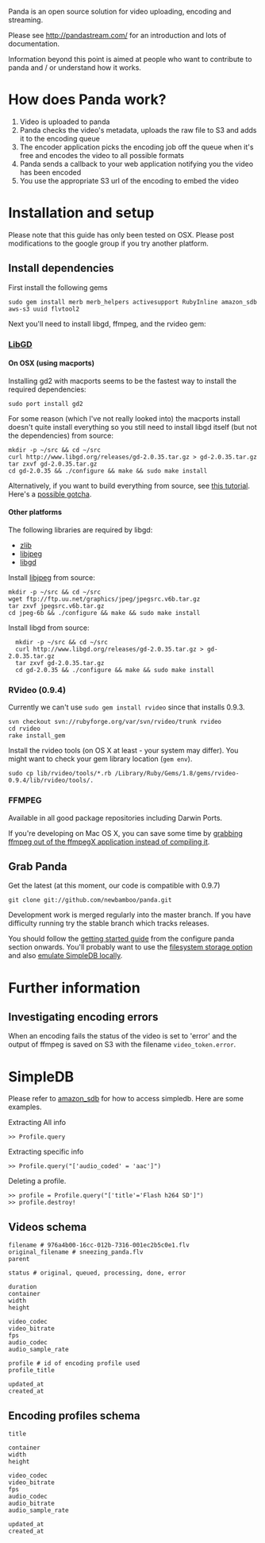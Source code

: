 Panda is an open source solution for video uploading, encoding and streaming.

Please see http://pandastream.com/ for an introduction and lots of documentation.

Information beyond this point is aimed at people who want to contribute to panda and / or understand how it works.

How does Panda work?
====================

1. Video is uploaded to panda
2. Panda checks the video's metadata, uploads the raw file to S3 and adds it to the encoding queue
3. The encoder application picks the encoding job off the queue when it's free and encodes the video to all possible formats
4. Panda sends a callback to your web application notifying you the video has been encoded
5. You use the appropriate S3 url of the encoding to embed the video

Installation and setup
======================

Please note that this guide has only been tested on OSX. Please post modifications to the google group if you try another platform.

Install dependencies
--------------------

First install the following gems

    sudo gem install merb merb_helpers activesupport RubyInline amazon_sdb aws-s3 uuid flvtool2

Next you'll need to install libgd, ffmpeg, and the rvideo gem:

### [LibGD](http://www.libgd.org/Main_Page)

#### On OSX (using macports)

Installing gd2 with macports seems to be the fastest way to install the required dependencies:

    sudo port install gd2

For some reason (which I've not really looked into) the macports install doesn't quite install everything so you still need to install libgd itself (but not the dependencies) from source:

    mkdir -p ~/src && cd ~/src
    curl http://www.libgd.org/releases/gd-2.0.35.tar.gz > gd-2.0.35.tar.gz
    tar zxvf gd-2.0.35.tar.gz
    cd gd-2.0.35 && ./configure && make && sudo make install

Alternatively, if you want to build everything from source, see [this tutorial](http://mikewest.org/archive/installing-libgd-from-source-on-os-x). Here's a [possible gotcha](http://www.libgd.org/FAQ#gd_keeps_saying_it_can.27t_find_png_or_jpeg_support._I_did_install_libpng_and_libjpeg._What_am_I_missing.3F).

#### Other platforms

The following libraries are required by libgd:

* [zlib](http://www.zlib.net)
* [libjpeg](http://www.ijg.org/)
* [libgd](http://www.libgd.org/Main_Page)

Install [libjpeg](http://www.ijg.org/) from source:

    mkdir -p ~/src && cd ~/src
    wget ftp://ftp.uu.net/graphics/jpeg/jpegsrc.v6b.tar.gz
    tar zxvf jpegsrc.v6b.tar.gz
    cd jpeg-6b && ./configure && make && sudo make install

Install libgd from source:

      mkdir -p ~/src && cd ~/src
      curl http://www.libgd.org/releases/gd-2.0.35.tar.gz > gd-2.0.35.tar.gz
      tar zxvf gd-2.0.35.tar.gz
      cd gd-2.0.35 && ./configure && make && sudo make install

### RVideo (0.9.4)

Currently we can't use `sudo gem install rvideo` since that installs 0.9.3.

    svn checkout svn://rubyforge.org/var/svn/rvideo/trunk rvideo
    cd rvideo
    rake install_gem

Install the rvideo tools (on OS X at least - your system may differ). You might want to check your gem library location (`gem env`).

    sudo cp lib/rvideo/tools/*.rb /Library/Ruby/Gems/1.8/gems/rvideo-0.9.4/lib/rvideo/tools/.

### FFMPEG

Available in all good package repositories including Darwin Ports.

If you're developing on Mac OS X, you can save some time by [grabbing ffmpeg out of the ffmpegX application instead of compiling it](http://www.macosxhints.com/article.php?story=20061220082125312).

Grab Panda
----------
Get the latest (at this moment, our code is compatible with 0.9.7)

    git clone git://github.com/newbamboo/panda.git

Development work is merged regularly into the master branch. If you have difficulty running try the stable branch which tracks releases.

You should follow the [getting started guide](http://pandastream.com/docs/getting_started#configure_panda) from the configure panda section onwards. You'll probably want to use the [filesystem storage option](http://pandastream.tumblr.com/post/54322685/panda-1-2-released) and also [emulate SimpleDB locally](http://pandastream.tumblr.com/post/52779609/playing-with-panda-without-simpledb-account).

Further information
===================

Investigating encoding errors
-----------------------------

When an encoding fails the status of the video is set to 'error' and the output of ffmpeg is saved on S3 with the filename `video_token.error`.

SimpleDB
========

Please refer to [amazon\_sdb](http://nytimes.rubyforge.org/amazon_sdb/) for how to access simpledb. Here are some examples.

Extracting All info 

    >> Profile.query

Extracting specific info

    >> Profile.query("['audio_coded' = 'aac']")

Deleting a profile.

    >> profile = Profile.query("['title'='Flash h264 SD']")
    >> profile.destroy!

Videos schema
-------------

    filename # 976a4b00-16cc-012b-7316-001ec2b5c0e1.flv
    original_filename # sneezing_panda.flv
    parent

    status # original, queued, processing, done, error

    duration
    container
    width
    height

    video_codec
    video_bitrate
    fps
    audio_codec
    audio_sample_rate

    profile # id of encoding profile used
    profile_title

    updated_at
    created_at

Encoding profiles schema
------------------------

    title

    container
    width
    height

    video_codec
    video_bitrate
    fps
    audio_codec
    audio_bitrate
    audio_sample_rate

    updated_at
    created_at
